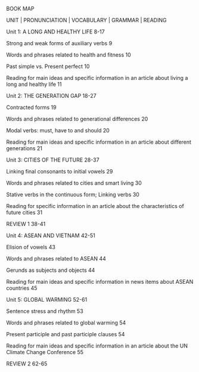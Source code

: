 BOOK MAP

UNIT | PRONUNCIATION | VOCABULARY | GRAMMAR | READING

Unit 1:
A LONG AND HEALTHY LIFE
8-17

Strong and weak forms of auxiliary verbs 9

Words and phrases related to health and fitness 10

Past simple vs. Present perfect 10

Reading for main ideas and specific information in an article about living a long and healthy life 11

Unit 2:
THE GENERATION GAP 18-27

Contracted forms 19

Words and phrases related to generational differences 20

Modal verbs: must, have to and should 20

Reading for main ideas and specific information in an article about different generations 21

Unit 3:
CITIES OF THE FUTURE 28-37

Linking final consonants to initial vowels 29

Words and phrases related to cities and smart living 30

Stative verbs in the continuous form; Linking verbs 30

Reading for specific information in an article about the characteristics of future cities 31

REVIEW 1 38-41

Unit 4:
ASEAN AND VIETNAM 42-51

Elision of vowels 43

Words and phrases related to ASEAN 44

Gerunds as subjects and objects 44

Reading for main ideas and specific information in news items about ASEAN countries 45

Unit 5:
GLOBAL WARMING 52-61

Sentence stress and rhythm 53

Words and phrases related to global warming 54

Present participle and past participle clauses 54

Reading for main ideas and specific information in an article about the UN Climate Change Conference 55

REVIEW 2 62-65
